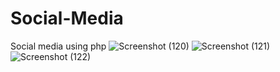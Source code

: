 
# Social-Media
Social media using php
![Screenshot (120)](https://github.com/ManikantaDaladuri/Social-Media/assets/117551494/704f447c-f1fb-44f8-8889-28c9a2c71973)
![Screenshot (121)](https://github.com/ManikantaDaladuri/Social-Media/assets/117551494/1901de82-b608-498e-82e2-63c4f7e5cb87)
![Screenshot (122)](https://github.com/ManikantaDaladuri/Social-Media/assets/117551494/ce727a52-9498-496a-b98a-fa808d1eca3a)
